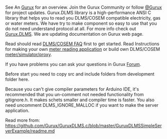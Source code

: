 See An [Gurux](https://www.gurux.org/ "Gurux") for an overview.
Join the Gurux Community or follow [@Gurux](https://twitter.com/guruxorg "@Gurux") for project updates.
Gurux.DLMS library is a high-performance ANSI C library that helps you to read you DLMS/COSEM compatible electricity, gas or water meters. We have try to make component so easy to use that you do not need understand protocol at all.
For more info check out [Gurux.DLMS](http://www.gurux.fi/index.php?q=Gurux.DLMS "Gurux.DLMS").
We are updating documentation on Gurux web page. 

Read should read [DLMS/COSEM FAQ](https://www.gurux.org/index.php?q=DLMSCOSEMFAQ) first to get started. Read Instructions for making your own [meter reading application](https://www.gurux.org/index.php?q=DLMSIntro) or build own 
DLMS/COSEM [meter/simulator/proxy](https://www.gurux.fi/Gurux.DLMS.Server).

If you have problems you can ask your questions in Gurux [Forum](http://www.gurux.org/forum).

Before start you need to copy src and include folders from development folder here.

Because you can't give compiler parameters for Arduino IDE, it's recommended that you un-comment not needed functionality from gitignore.h.
It makes schets smaller and compiler time is faster.
You also need uncomment DLMS_IGNORE_MALLOC if you want to make the server application.

Read more from:
https://github.com/Gurux/GuruxDLMS.c/blob/master/GuruxDLMSSimpleServerExample/readme.md